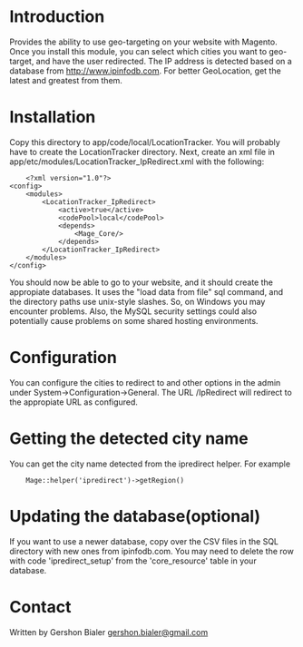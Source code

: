 Introduction
==============
Provides the ability to use geo-targeting on your website with Magento. Once you install this module, you can select which cities you want to geo-target, and have the user redirected. The IP address is detected based on a database from http://www.ipinfodb.com. For better GeoLocation, get the latest and greatest from them.

Installation
=============
Copy this directory to app/code/local/LocationTracker. You will probably have to create the LocationTracker directory. Next, create an xml file in app/etc/modules/LocationTracker_IpRedirect.xml with the following:


        <?xml version="1.0"?>
	<config>
		<modules>
			<LocationTracker_IpRedirect>
				<active>true</active>
				<codePool>local</codePool>
				<depends>
					<Mage_Core/>
				</depends>
			</LocationTracker_IpRedirect>
		</modules>
	</config>


You should now be able to go to your website, and it should create the appropiate databases. It uses the "load data from file" sql command, and the directory paths use unix-style slashes. So, on Windows you may encounter problems. Also, the MySQL security settings could also potentially cause problems on some shared hosting environments.


Configuration
===============
You can configure the cities to redirect to and other options in the admin under System->Configuration->General. The URL /IpRedirect will redirect to the appropiate URL as configured.

Getting the detected city name
===============================
You can get the city name detected from the ipredirect helper. For example


        Mage::helper('ipredirect')->getRegion()

Updating the database(optional)
===============================
If you want to use a newer database, copy over the CSV files in the SQL directory with new ones from ipinfodb.com. You may need to delete the row with code 'ipredirect_setup' from the 'core_resource' table in your database.

Contact
========
Written by Gershon Bialer
gershon.bialer@gmail.com
